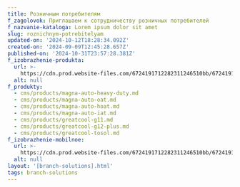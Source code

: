 ```yaml
---
title: Розничным потребителям
f_zagolovok: Приглашаем к сотрудничеству розничных потребителей
f_nazvanie-kataloga: Lorem ipsum dolor sit amet
slug: roznichnym-potrebitelyam
updated-on: '2024-10-12T18:28:34.092Z'
created-on: '2024-09-09T12:45:28.657Z'
published-on: '2024-10-31T23:57:28.381Z'
f_izobrazhenie-produkta:
  url: >-
    https://cdn.prod.website-files.com/6724191712282311246510bb/67241917122823112465127a_b2p.jpg
  alt: null
f_produkty:
  - cms/products/magna-auto-heavy-duty.md
  - cms/products/magna-auto-oat.md
  - cms/products/magna-auto-hoat.md
  - cms/products/magna-auto-iat.md
  - cms/products/greatcool-g11.md
  - cms/products/greatcool-g12-plus.md
  - cms/products/greatcool-tosol.md
f_izobrazhenie-mobilnoe:
  url: >-
    https://cdn.prod.website-files.com/6724191712282311246510bb/67241917122823112465125f_b2p.jpg
  alt: null
layout: '[branch-solutions].html'
tags: branch-solutions
---
```



